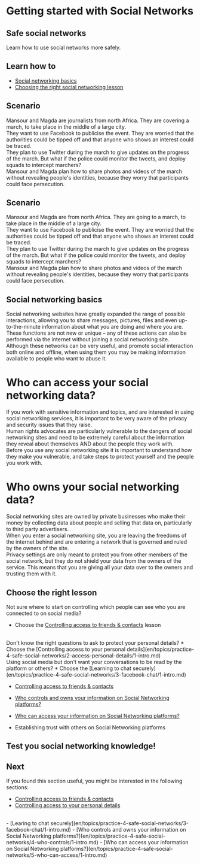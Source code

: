 # Getting started with Social Networks
## Safe social networks
Learn how to use social networks more safely.


## Learn how to
- [Social networking basics](en/topics/practice-4-safe-social-networks/0-getting-started/3-1-learn.md)
- [Choosing the right social networking lesson](en/topics/practice-4-safe-social-networks/0-getting-started/3-2-learn.md)


## Scenario
Mansour and Magda are journalists from north Africa. They are covering a march, to take place in the middle of a large city. 
<br>
They want to use Facebook to publicise the event. They are worried that the authorities could be tipped off and that anyone who shows an interest could be traced.
<br>
They plan to use Twitter during the march to give updates on the progress of the march. But what if the police could monitor the tweets, and deploy squads to intercept marchers?
<br>
Mansour and Magda plan how to share photos and videos of the march without revealing people's identities, because they worry that participants could face persecution.


## Scenario
Mansour and Magda are from north Africa. They are going to a march, to take place in the middle of a large city.
<br>
They want to use Facebook to publicise the event. They are worried that the authorities could be tipped off and that anyone who shows an interest could be traced.
<br>
They plan to use Twitter during the march to give updates on the progress of the march. But what if the police could monitor the tweets, and deploy squads to intercept marchers? 
<br>
Mansour and Magda plan how to share photos and videos of the march without revealing people's identities, because they worry that participants could face persecution.


## Social networking basics
Social networking websites have greatly expanded the range of possible interactions, allowing you to share messages, pictures, files and even up-to-the-minute information about what you are doing and where you are.
<br>
These functions are not new or unique – any of these actions can also be performed via the internet without joining a social networking site.
<br>
Although these networks can be very useful, and promote social interaction both online and offline, when using them you may be making information available to people who want to abuse it.
<br>
# Who can access your social networking data?
If you work with sensitive information and topics, and are interested in using social networking services, it is important to be very aware of the privacy and security issues that they raise.
<br>
Human rights advocates are particularly vulnerable to the dangers of social networking sites and need to be extremely careful about the information they reveal about themselves AND about the people they work with.
<br>
Before you use any social networking site it is important to understand how they make you vulnerable, and take steps to protect yourself and the people you work with.
<br>
# Who owns your social networking data?
Social networking sites are owned by private businesses who make their money by collecting data about people and selling that data on, particularly to third party advertisers.
<br>
When you enter a social networking site, you are leaving the freedoms of the internet behind and are entering a network that is governed and ruled by the owners of the site.
<br>
Privacy settings are only meant to protect you from other members of the social network, but they do not shield your data from the owners of the service. This means that you are giving all your data over to the owners and trusting them with it.


## Choose the right lesson

Not sure where to start on controlling which people can see who you are connected to on social media?
* Choose the [Controlling access to friends & contacts](en/topics/practice-4-safe-social-networks/1-access-friends-contacts/1-intro.md) lesson

<br>
Don't know the right questions to ask to protect your personal details?
* Choose the [Controlling access to your personal details](en/topics/practice-4-safe-social-networks/2-access-personal-details/1-intro.md)

<br>
Using social media but don't want your conversations to be read by the platform or others?
* Choose the [Learning to chat securely](en/topics/practice-4-safe-social-networks/3-facebook-chat/1-intro.md)


- [Controlling access to friends & contacts](en/topics/practice-4-safe-social-networks/1-access-friends-contacts/1-intro.md)


- [Who controls and owns your information on Social Networking platforms?](en/topics/practice-4-safe-social-networks/4-who-controls/1-intro.md)
- [Who can access your information on Social Networking platforms?](en/topics/practice-4-safe-social-networks/5-who-can-access/1-intro.md)
- Establishing trust with others on Social Networking platforms


## Test you social networking knowledge!


## Next
If you found this section useful, you might be interested in the following sections:
- [Controlling access to friends & contacts](en/topics/practice-4-safe-social-networks/1-access-friends-contacts/1-intro.md)
- [Controlling access to your personal details](en/topics/practice-4-safe-social-networks/2-access-personal-details/1-intro.md)
<br>
- [Learing to chat securely](en/topics/practice-4-safe-social-networks/3-facebook-chat/1-intro.md)
- [Who controls and owns your information on Social Networking platforms?](en/topics/practice-4-safe-social-networks/4-who-controls/1-intro.md)
- [Who can access your information on Social Networking platforms?](en/topics/practice-4-safe-social-networks/5-who-can-access/1-intro.md)


